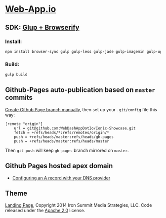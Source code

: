 # [Web-App.io](http://web-app.io)

## SDK: [Glup + Browserify](http://www.browsersync.io/docs/gulp/)

### Install:

```bash
npm install browser-sync gulp gulp-less gulp-jade gulp-imagemin gulp-uglify --save-dev
```

### Build:

```bash
gulp build
```

## Github-Pages auto-publication based on `master` commits

[Create Github Page branch manually](https://help.github.com/articles/creating-project-pages-manually/),
then set up your `.git/config` file this way:

```
[remote "origin"]
    url = git@github.com:WebDashAppDotIo/Ionic-Showcase.git
    fetch = +refs/heads/*:refs/remotes/origin/*
    push = +refs/heads/master:refs/heads/gh-pages
    push = +refs/heads/master:refs/heads/master
```

Then `git push` will keep `gh-pages` branch mirrored on `master`.

## Github Pages hosted apex domain

- [Configuring an A record with your DNS provider](https://help.github.com/articles/tips-for-configuring-an-a-record-with-your-dns-provider)

## Theme

[Landing Page](http://startbootstrap.com/template-overviews/landing-page/), Copyright 2014 Iron Summit Media Strategies, LLC. Code released under the [Apache 2.0](https://github.com/IronSummitMedia/startbootstrap-landing-page/blob/gh-pages/LICENSE) license.
